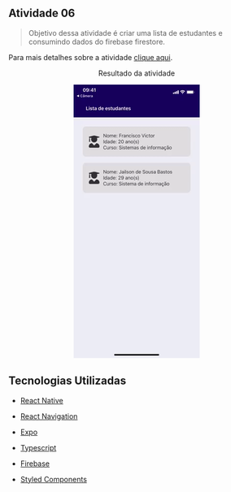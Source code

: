 ## Atividade 06

> Objetivo dessa atividade é criar uma lista de estudantes e consumindo dados do firebase firestore.

Para mais detalhes sobre a atividade [clique aqui](https://github.com/JailsonSousa/pidm-2020.2/blob/main/atv06/ATV06.pdf).

<p align="center">
  Resultado da atividade
</p>

<p align="center">
  <img src="https://github.com/JailsonSousa/pidm-2020.2/blob/main/atv06/app.gif" alt="Resultado da atividade"/>
</p>

## Tecnologias Utilizadas

- [React Native](https://reactnative.dev/)

- [React Navigation](https://reactnavigation.org/)

- [Expo](https://docs.expo.io/)

- [Typescript](https://www.typescriptlang.org/)

- [Firebase](https://firebase.google.com/)

- [Styled Components](https://styled-components.com/)
